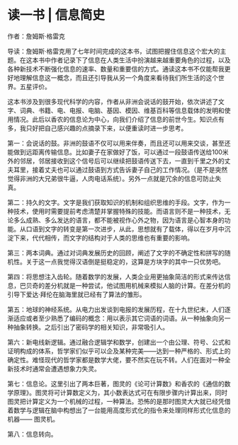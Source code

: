# 读一书 | 信息简史

作者：詹姆斯·格雷克

导读：詹姆斯·格雷克用了七年时间完成的这本书，试图把握住信息这个宏大的主题。在这本书中作者记录下了信息在人类生活中扮演越来越重要角色的过程，以及各种新技术不断强化信息的速率、数量和重要信的方式。通读这本书不仅能帮我更好地理解信息这一概念，而且还引导我从另一个角度来看待我们所生活的这个世界。五星评价。

这本书涉及到很多现代科学的内容，作者从非洲会说话的鼓开始，依次讲述了文字、词典、书籍、电、电报、电脑、基因、模因、维基百科等信息载体的发明和使用情况。此后以香农的信息论为中心，向我们介绍了信息的前世今生。知识点有多，我只好把自己感兴趣的点摘录下来，以便重读时进一步思考。

第一：会说话的鼓。非洲的鼓语不仅可以用来伴奏，而且还可以用来交谈，甚至还能做到远距离传输信息。比如妻子在家做好了饭，可以通过一段鼓语传送给100米外的邻居，邻居接收到这个信号后可以继续把鼓语传送下去，一直到千里之外的丈夫耳里，接着丈夫也可以通过鼓语到方式告诉妻子自己的工作情况。（是不是突然觉得非洲的大兄弟很牛逼，人肉电话系统）。另外一点就是冗余的信息可防止失真。

第二：持久的文字。文字是我们获取知识的机制和组织思维的手段。文字，作为一种技术，使用时需要提前考虑清楚并掌握特殊的技能。而语言则不是一种技术，无论多么成熟、多么发达的语言，都不能被视作心外之物，因为语言是心智本身的功能。从口语到文字的转变是第一次进步，从此，思想就有了载体，得以在岁月中沉淀下来，代代相传，而文字的结构对于人类的思维也有重要的影响。

第三：两本词典。通过对词典发展历史的回顾，阐述了文字的不确定性和拼写的随机性。关于这一点我觉得汉语倒是挺稳定的，这算是方块字的其中一只优势吧。

第四：将思想注入齿轮。随着数学的发展，人类企业用更抽象简洁的形式来传达信息，巴贝奇的差分机就是一种尝试，他试图用机械来模拟人脑的计算。在差分机的引导下爱达·拜伦在脑海里就已经有了算法的雏形。

第五：地球的神经系统。从电力出发谈到电报的发展历程，在十九世纪末，人们逐渐适应或者至少熟悉了编码的概念：用以表示其它词语的词语。从一种抽象向另一种抽象转换。之后引出了密码学的相关知识，非常吸引人。

第六：新电线新逻辑。通过融合逻辑学和数学，创建出一个由公理、符号、公式和证明构成的体系，哲学家们似乎可以企及某种完美——达到一种严格的、形式上的确定性。难怪现代的哲学家都是数学大佬，要不然实在玩不转。人们在面对一种全新技术时通常会遭遇想象力失灵。

第七：信息论。这里引出了两本巨著，图灵的《论可计算数》和香农的《通信的数学原理》。图灵将可计算数定义为，其小数表达式可在有限步骤内计算出来，同时图灵把计算定义为一个机械的过程，一种算法。恐怖的是那时图灵大大就已经凭借着数学与逻辑在脑中构想出了一台能用高度形式化的指令来处理同样形式化信息的机器—— 图灵机。

第八：信息转向。